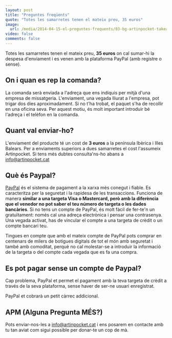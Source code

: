 ```yaml
---
layout: post
title: "Preguntes freqüents"
quote: "Totes les samarretes tenen el mateix preu, 35 euros"
image: 
  url: /media/2014-04-15-el-preguntes-frequents/03-bg-artinpocket-takeaway.jpg
video: false
comments: false
---
```


Totes les samarretes tenen el mateix preu, **35 euros** on cal sumar-hi la despesa d'enviament i es venen amb la plataforma PayPal (amb registre o sense).

## On i quan es rep la comanda?

La comanda serà enviada a l'adreça que ens indiquis per mitjà d'una empresa de missatgeria. L'enviament, una vegada lliurat a l'empresa, pot trigar dos dies aproximadament. Si no t'ha trobat, el paquet s'ha de recollir en una oficina seva. Per aquest motiu, és molt important introduir bé l'adreça i el telèfon en la comanda.

## Quant val enviar-ho? 

L'enviament del producte té un cost de **3 euros** a la península Ibèrica i Illes Balears. Per a enviaments superiors a dues samarretes el cost l'assumeix Artinpocket. Si tens més dubtes consulta'ns-ho abans a [info@artinpocket.cat](mailto:info@artinpocket.cat) 

## Què és Paypal?

[PayPal](https://www.paypal.com/es/webapps/mpp/home) és el sistema de pagament a la xarxa més conegut i fiable. Es caracteritza per la seguretat i la rapidesa de les transaccions. Funciona de manera **similar a una targeta Visa o Mastercard, però amb la diferència que el venedor no pot saber el teu número de targeta o les dades bancàries**.
Si no tens un compte de PayPal, és molt fàcil de fer-te'n un gratuïtament: només cal una adreça electrònica i pensar una contrasenya. Una vegada activat, has de vincular el compte a una targeta de crèdit o un compte bancari teu.

Tingues en compte que amb el mateix compte de PayPal pots comprar en centenars de milers de botigues digitals de tot el món amb seguretat i també amb comoditat, perquè no cal molestar-se a introduir la informació de la targeta o del compte cada vegada que es fa una compra.

## Es pot pagar sense un compte de Paypal?

Cap problema, PayPal et permet el pagament amb la teva targeta de crèdit a través de la seva plataforma, sense haver de ser-ne usuari enregistrat. 

PayPal et cobrarà un petit càrrec addicional.

## APM (Alguna Pregunta MÉS?)

Pots enviar-nos-les a [info@artinpocket.cat](mailto:info@artinpocket.cat) i ens posarem en contacte amb tu tan aviat com sigui possible per donar-te un cop de mà.